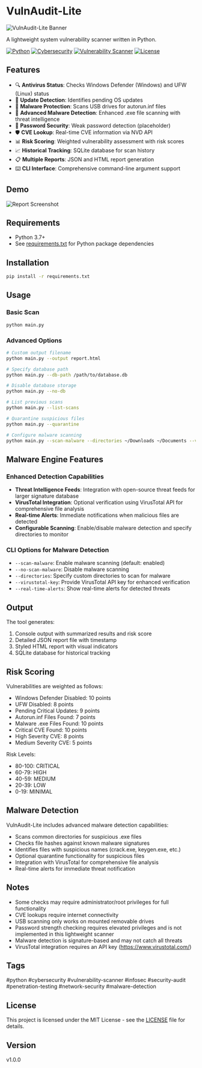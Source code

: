# VulnAudit-Lite

![VulnAudit-Lite Banner](https://raw.githubusercontent.com/yourusername/VulnAudit-Lite/main/banner.png)

A lightweight system vulnerability scanner written in Python.

[![Python](https://img.shields.io/badge/python-3.7%2B-blue)](#python)
[![Cybersecurity](https://img.shields.io/badge/cybersecurity-security%20tool-orange)](#cybersecurity)
[![Vulnerability Scanner](https://img.shields.io/badge/vulnerability--scanner-infosec-brightgreen)](#vulnerability-scanner)
[![License](https://img.shields.io/badge/license-MIT-blue)](LICENSE)

## Features

- 🔍 **Antivirus Status**: Checks Windows Defender (Windows) and UFW (Linux) status
- 🔄 **Update Detection**: Identifies pending OS updates
- 🚫 **Malware Protection**: Scans USB drives for autorun.inf files
- 🦠 **Advanced Malware Detection**: Enhanced .exe file scanning with threat intelligence
- 🔐 **Password Security**: Weak password detection (placeholder)
- 🛡️ **CVE Lookup**: Real-time CVE information via NVD API
- 📊 **Risk Scoring**: Weighted vulnerability assessment with risk scores
- 📈 **Historical Tracking**: SQLite database for scan history
- 📋 **Multiple Reports**: JSON and HTML report generation
- ⌨️ **CLI Interface**: Comprehensive command-line argument support

## Demo

![Report Screenshot](https://raw.githubusercontent.com/yourusername/VulnAudit-Lite/main/screenshot.png)

## Requirements

- Python 3.7+
- See [requirements.txt](file:///c%3A/Users/mitti/Downloads/VulnAudit-Lite/requirements.txt) for Python package dependencies

## Installation

```bash
pip install -r requirements.txt
```

## Usage

### Basic Scan
```bash
python main.py
```

### Advanced Options
```bash
# Custom output filename
python main.py --output report.html

# Specify database path
python main.py --db-path /path/to/database.db

# Disable database storage
python main.py --no-db

# List previous scans
python main.py --list-scans

# Quarantine suspicious files
python main.py --quarantine

# Configure malware scanning
python main.py --scan-malware --directories ~/Downloads ~/Documents --virustotal-key YOUR_API_KEY --real-time-alerts
```

## Malware Engine Features

### Enhanced Detection Capabilities
- **Threat Intelligence Feeds**: Integration with open-source threat feeds for larger signature database
- **VirusTotal Integration**: Optional verification using VirusTotal API for comprehensive file analysis
- **Real-time Alerts**: Immediate notifications when malicious files are detected
- **Configurable Scanning**: Enable/disable malware detection and specify directories to monitor

### CLI Options for Malware Detection
- `--scan-malware`: Enable malware scanning (default: enabled)
- `--no-scan-malware`: Disable malware scanning
- `--directories`: Specify custom directories to scan for malware
- `--virustotal-key`: Provide VirusTotal API key for enhanced verification
- `--real-time-alerts`: Show real-time alerts for detected threats

## Output

The tool generates:
1. Console output with summarized results and risk score
2. Detailed JSON report file with timestamp
3. Styled HTML report with visual indicators
4. SQLite database for historical tracking

## Risk Scoring

Vulnerabilities are weighted as follows:
- Windows Defender Disabled: 10 points
- UFW Disabled: 8 points
- Pending Critical Updates: 9 points
- Autorun.inf Files Found: 7 points
- Malware .exe Files Found: 10 points
- Critical CVE Found: 10 points
- High Severity CVE: 8 points
- Medium Severity CVE: 5 points

Risk Levels:
- 80-100: CRITICAL
- 60-79: HIGH
- 40-59: MEDIUM
- 20-39: LOW
- 0-19: MINIMAL

## Malware Detection

VulnAudit-Lite includes advanced malware detection capabilities:
- Scans common directories for suspicious .exe files
- Checks file hashes against known malware signatures
- Identifies files with suspicious names (crack.exe, keygen.exe, etc.)
- Optional quarantine functionality for suspicious files
- Integration with VirusTotal for comprehensive file analysis
- Real-time alerts for immediate threat notification

## Notes

- Some checks may require administrator/root privileges for full functionality
- CVE lookups require internet connectivity
- USB scanning only works on mounted removable drives
- Password strength checking requires elevated privileges and is not implemented in this lightweight scanner
- Malware detection is signature-based and may not catch all threats
- VirusTotal integration requires an API key (https://www.virustotal.com/)

## Tags

#python #cybersecurity #vulnerability-scanner #infosec #security-audit #penetration-testing #network-security #malware-detection

## License

This project is licensed under the MIT License - see the [LICENSE](LICENSE) file for details.

## Version

v1.0.0